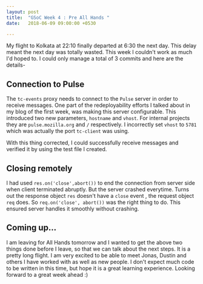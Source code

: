 ```yaml
---
layout: post
title:  "GSoC Week 4 : Pre All Hands "
date:   2018-06-09 09:00:00 +0530

---
```


My flight to Kolkata at 22:10 finally departed at 6:30 the next day. This delay meant the next day was totally wasted. This week I couldn't work as much I'd hoped to. I could only manage a total of 3 commits and here are the details-

## Connection to Pulse

The `tc-events` proxy needs to connect to the `Pulse` server in order to receive messages. One part of the redeployability efforts I talked about in my blog of the first week, was making this server configurable. This introduced two new parameters, `hostname` and `vhost`. For internal projects they are `pulse.mozilla.org` and `/` respectively. I incorrectly set `vhost` to `5781` which was actually the port `tc-client` was using.

With this thing corrected, I could successfully receive messages and verified it by using the test file I created.

## Closing remotely

I had used `res.on('close',abort())` to end the connection from server side when client terminated abruptly.
But the server crashed everytime. Turns out the response object `res` doesn't have a `close` event , the request object `req` does. So `req.on('close', abort())` was the right thing to do. This ensured server handles it smoothly without crashing.

## Coming up...

I am leaving for All Hands tomorrow and I wanted to get the above two things done before I leave, so that we can talk about the next steps. It is a pretty long flight. I am very excited to be able to meet Jonas, Dustin and others I have worked with as well as new people. I don't expect much code to be written in this time, but hope it is a great learning experience. Looking forward to a great week ahead :)
